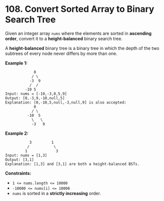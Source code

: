 # 108. Convert Sorted Array to Binary Search Tree

Given an integer array `nums` where the elements are sorted in **ascending order**, convert it to a **height-balanced** binary search tree.

A **height-balanced** binary tree is a binary tree in which the depth of the two subtrees of every node never differs by more than one.

**Example 1:**

                 0
                / \
               -3  9
               /  /
             -10 5
    Input: nums = [-10,-3,0,5,9]
    Output: [0,-3,9,-10,null,5]
    Explanation: [0,-10,5,null,-3,null,9] is also accepted:
                 0
                / \
              -10  5
                \   \
                -3   9

**Example 2:**

               3         1
              /           \
             1             3
    Input: nums = [1,3]
    Output: [3,1]
    Explanation: [1,3] and [3,1] are both a height-balanced BSTs.

**Constraints:**

- `1 <= nums.length <= 10000`
- `-10000 <= nums[i] <= 10000`
- `nums` is sorted in a **strictly increasing** order.